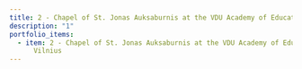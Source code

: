 ```yaml
---
title: 2 - Chapel of St. Jonas Auksaburnis at the VDU Academy of Education, Vilnius
description: "1"
portfolio_items:
  - item: 2 - Chapel of St. Jonas Auksaburnis at the VDU Academy of Education,
      Vilnius
---
```

